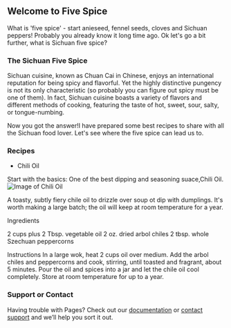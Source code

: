 ## Welcome to Five Spice
 
What is 'five spice' - start anieseed, fennel seeds, cloves and Sichuan peppers! Probably you already know it long time ago. Ok let's go a bit further, what is Sichuan five spice?


### The Sichuan Five Spice

Sichuan cuisine, known as Chuan Cai in Chinese, enjoys an international reputation for being spicy and flavorful. Yet the highly distinctive pungency is not its only characteristic (so probably you can figure out spicy must be one of them). In fact, Sichuan cuisine boasts a variety of flavors and different methods of cooking, featuring the taste of hot, sweet, sour, salty, or tongue-numbing.

Now you got the answer!I have prepared some best recipes to share with all the Sichuan food lover. Let's see where the five spice can lead us to.

### Recipes
 * Chili Oil
 
Start with the basics: One of the best dipping and seasoning suace,Chili Oil.
![Image of Chili Oil](https://www.saveur.com/sites/saveur.com/files/styles/655_1x_/public/chili-oil_2000x1500.jpg?itok=qb2D624_)

A toasty, subtly fiery chile oil to drizzle over soup ot dip with dumplings. It's worth making a large batch; the oil will keep at room temperature for a year.

Ingredients

2 cups plus 2 Tbsp. vegetable oil
2 oz. dried arbol chiles
2 tbsp. whole Szechuan peppercorns

Instructions
In a large wok, heat 2 cups oil over medium. Add the arbol chiles and peppercorns and cook, stirring, until toasted and fragrant, about 5 minutes. Pour the oil and spices into a jar and let the chile oil cool completely. Store at room temperature for up to a year.


### Support or Contact

Having trouble with Pages? Check out our [documentation](https://help.github.com/categories/github-pages-basics/) or [contact support](https://github.com/contact) and we’ll help you sort it out.
